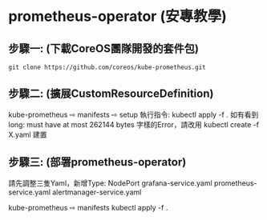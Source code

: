 # prometheus-operator (安專教學)

## 步驟一: (下載CoreOS團隊開發的套件包)
    git clone https://github.com/coreos/kube-prometheus.git 
## 步驟二: (擴展**CustomResourceDefinition**)
kube-prometheus ⇨ manifests ⇨ setup
執行指令:
    kubectl apply -f .
如有看到long: must have at most 262144 bytes 字樣的Error，請改用
    kubectl create -f X.yaml 建置
## 步驟三: (部署prometheus-operator)
請先調整三隻Yaml，新增Type: NodePort
grafana-service.yaml
prometheus-service.yaml
alertmanager-service.yaml

kube-prometheus ⇨ manifests
kubectl apply -f .
